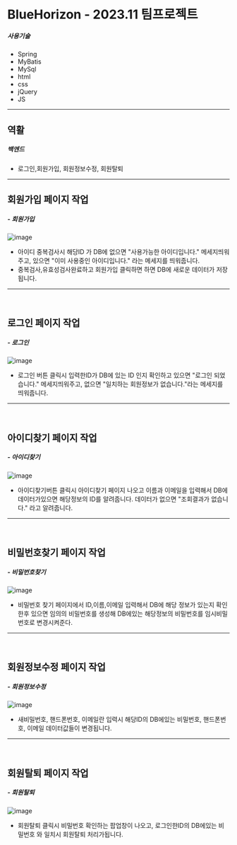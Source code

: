 # BlueHorizon - 2023.11 팀프로젝트
##### 사용기술
- Spring
- MyBatis
- MySql
- html
- css
- jQuery
- JS

---
## 역활
##### 백엔드
- 로그인,회원가입, 회원정보수정, 회원탈퇴

---
## 회원가입 페이지 작업
##### - 회원가입
![image](https://github.com/Shimhyeoungjune/BlueHorizon/assets/146051549/4779ffd7-35f5-4c81-963e-f8f5d6364090)

- 아이디 중복검사시 해당ID 가 DB에 없으면 "사용가능한 아이디입니다." 메세지띄워주고, 있으면 "이미 사용중인 아이디입니다." 라는 메세지를 띄워줍니다.
- 중복검사,유효성검사완료하고 회원가입 클릭하면 하면 DB에 새로운 데이터가 저장됩니다.
---
<br>

## 로그인 페이지 작업
##### - 로그인
![image](https://github.com/Shimhyeoungjune/BlueHorizon/assets/146051549/058a35d8-5e8a-49d9-945c-cfc6c8a31247)

- 로그인 버튼 클릭시 입력한ID가 DB에 있는 ID 인지 확인하고 있으면 "로그인 되었습니다." 메세지띄워주고, 없으면 "일치하는 회원정보가 없습니다."라는 메세지를 띄워줍니다.
---
<br>

## 아이디찾기 페이지 작업
##### - 아이디찾기
![image](https://github.com/Shimhyeoungjune/BlueHorizon/assets/146051549/96cf5bd2-a3c3-4924-86cf-9030b47c1321)

- 아이디찾기버튼 클릭시 아이디찾기 페이지 나오고  이름과 이메일을 입력해서 DB에 데이터가있으면 해당정보의 ID를 알려줍니다.
  데이터가 없으면 "조회결과가 없습니다." 라고 알려줍니다.
---
<br>

## 비밀번호찾기 페이지 작업
##### - 비밀번호찾기
![image](https://github.com/Shimhyeoungjune/BlueHorizon/assets/146051549/787e192b-f748-4da1-b05e-513ea3753845)

- 비밀번호 찾기 페이지에서 ID,이름,이메일 입력해서 DB에 해당 정보가 있는지 확인한후 있으면 임의의 비밀번호를 생성해 DB에있는 해당정보의 비밀번호를
  임시비밀번호로 변경시켜준다.

---
<br>

## 회원정보수정 페이지 작업
##### - 회원정보수정
![image](https://github.com/Shimhyeoungjune/BlueHorizon/assets/146051549/5df58150-e1e0-42ad-9cda-c15f7cb801e5)

- 새비밀번호, 핸드폰번호, 이메일란 입력시 해당ID의 DB에있는 비밀번호, 핸드폰번호, 이메일 데이터값들이 변경됩니다.

---
<br>

## 회원탈퇴 페이지 작업
##### - 회원탈퇴
![image](https://github.com/Shimhyeoungjune/BlueHorizon/assets/146051549/cf2b0214-c0df-459b-a965-5432b4680984)

- 회원탈퇴 클릭시 비밀번호 확인하는 팝업창이 나오고, 로그인한ID의 DB에있는 비밀번호 와 일치시 회원탈퇴 처리가됩니다.
